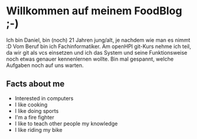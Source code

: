 # Willkommen auf meinem FoodBlog ;-)

Ich bin Daniel, bin (noch) 21 Jahren jung/alt, je nachdem wie man es nimmt :D
Vom Beruf bin ich Fachinformatiker. Am openHPI git-Kurs nehme ich teil, da wir git als vcs einsetzen und ich das System und seine Funktionsweise noch etwas genauer kennenlernen wollte. Bin mal gespannt, welche Aufgaben noch auf uns warten.

## Facts about me
* Interested in computers
* I like cooking
* I like doing sports
* I'm a fire fighter
* I like to teach other people my knowledge
* I like riding my bike
